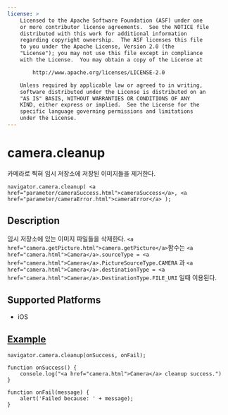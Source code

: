 ```yaml
---
license: >
    Licensed to the Apache Software Foundation (ASF) under one
    or more contributor license agreements.  See the NOTICE file
    distributed with this work for additional information
    regarding copyright ownership.  The ASF licenses this file
    to you under the Apache License, Version 2.0 (the
    "License"); you may not use this file except in compliance
    with the License.  You may obtain a copy of the License at

        http://www.apache.org/licenses/LICENSE-2.0

    Unless required by applicable law or agreed to in writing,
    software distributed under the License is distributed on an
    "AS IS" BASIS, WITHOUT WARRANTIES OR CONDITIONS OF ANY
    KIND, either express or implied.  See the License for the
    specific language governing permissions and limitations
    under the License.
---
```


camera.cleanup
=================

카메라로 찍혀 임시 저장소에 저장된 이미지들을 제거한다.

    navigator.camera.cleanup( <a href="parameter/cameraSuccess.html">cameraSuccess</a>, <a href="parameter/cameraError.html">cameraError</a> );

Description
-----------

임시 저장소에 있는 이미지 파일들을 삭제한다. `<a href="camera.getPicture.html">camera.getPicture</a>`함수는 `<a href="camera.html">Camera</a>.sourceType = <a href="camera.html">Camera</a>.PictureSourceType.CAMERA` 과 `<a href="camera.html">Camera</a>.destinationType = <a href="camera.html">Camera</a>.DestinationType.FILE_URI` 일때 이용된다.


Supported Platforms
-------------------

- iOS


<a href="../storage/storage.opendatabase.html">Example</a>
-------------

    navigator.camera.cleanup(onSuccess, onFail); 

    function onSuccess() {
        console.log("<a href="camera.html">Camera</a> cleanup success.")
    }

    function onFail(message) {
        alert('Failed because: ' + message);
    }
